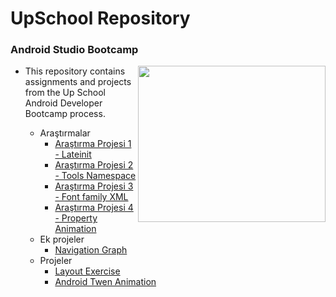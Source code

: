 # UpSchool Repository
### Android Studio Bootcamp

<img align="right" width="300" height="250" src="https://media2.giphy.com/media/13HgwGsXF0aiGY/giphy.gif">

- This repository contains assignments and projects from the Up School Android Developer Bootcamp process.

  - Araştırmalar
    - [Araştırma Projesi 1 - Lateinit](https://github.com/senaecelik/UpSchool-Progress/tree/main/Ara%C5%9Ft%C4%B1rma%20%C3%96devleri#1)
    - [Araştırma Projesi 2 - Tools Namespace](https://github.com/senaecelik/UpSchool-Progress/tree/main/Ara%C5%9Ft%C4%B1rma%20%C3%96devleri#2)
    - [Araştırma Projesi 3 - Font family XML](https://github.com/senaecelik/UpSchool-Progress/tree/main/Ara%C5%9Ft%C4%B1rma%20%C3%96devleri#3)
    - [Araştırma Projesi 4 - Property Animation](https://github.com/senaecelik/UpSchool-Progress/tree/main/Ara%C5%9Ft%C4%B1rma%20%C3%96devleri#4)
  - Ek projeler
    - [Navigation Graph](https://github.com/senaecelik/UpSchool-Progress/tree/main/Ek%20Projeler/NavigationGraph)
  - Projeler
    - [Layout Exercise](https://github.com/senaecelik/UpSchool-Progress/tree/main/Projeler/Project%2001%20-%20Layout%20Exercise%20Project)
    - [Android Twen Animation](https://github.com/senaecelik/UpSchool-Progress/tree/main/Projeler/Project%2002%20-%20Android%20Tween%20Animation%20Sample)

